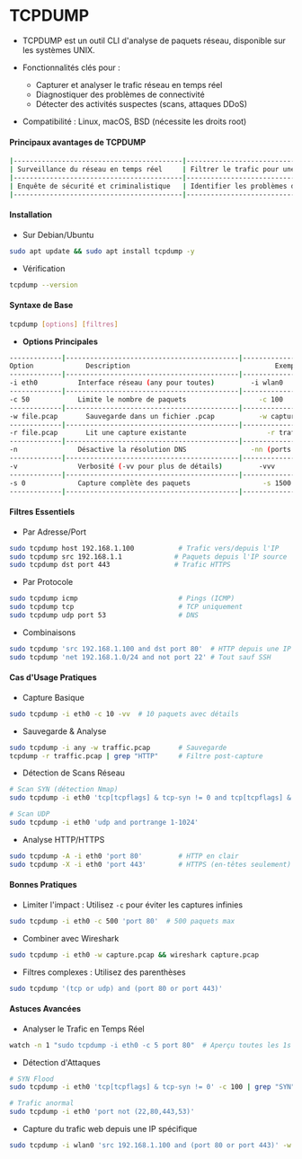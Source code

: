 # TCPDUMP

- TCPDUMP est un outil CLI d'analyse de paquets réseau, disponible sur les systèmes UNIX.

- Fonctionnalités clés pour :

  - Capturer et analyser le trafic réseau en temps réel
  - Diagnostiquer des problèmes de connectivité
  - Détecter des activités suspectes (scans, attaques DDoS)

- Compatibilité : Linux, macOS, BSD (nécessite les droits root)

#### Principaux avantages de TCPDUMP

```sh
|------------------------------------------|-----------------------------------------------|
| Surveillance du réseau en temps réel     | Filtrer le trafic pour une analyse spécifique |
|------------------------------------------|-----------------------------------------------|
| Enquête de sécurité et criminalistique   | Identifier les problèmes de trafic            |
|------------------------------------------|-----------------------------------------------|
```

#### Installation

- Sur Debian/Ubuntu

```sh
sudo apt update && sudo apt install tcpdump -y
```

- Vérification

```sh
tcpdump --version
```

#### Syntaxe de Base

```sh
tcpdump [options] [filtres]
```

- **Options Principales**

```sh
-------------|-------------------------------------------|-------------------------|
Option	           Description	                                  Exemple
-------------|-------------------------------------------|-------------------------|
-i eth0	         Interface réseau (any pour toutes)	        -i wlan0
-------------|-------------------------------------------|-------------------------|
-c 50            Limite le nombre de paquets	              -c 100
-------------|-------------------------------------------|-------------------------|
-w file.pcap	   Sauvegarde dans un fichier .pcap	          -w capture.pcap
-------------|-------------------------------------------|-------------------------|
-r file.pcap	   Lit une capture existante	                -r traffic.pcap
-------------|-------------------------------------------|-------------------------|
-n	             Désactive la résolution DNS	            -nn (ports aussi)
-------------|-------------------------------------------|-------------------------|
-v	             Verbosité (-vv pour plus de détails)	      -vvv
-------------|-------------------------------------------|-------------------------|
-s 0          	 Capture complète des paquets	               -s 1500
-------------|-------------------------------------------|-------------------------|
```

#### Filtres Essentiels

- Par Adresse/Port

```sh
sudo tcpdump host 192.168.1.100           # Trafic vers/depuis l'IP
sudo tcpdump src 192.168.1.1             # Paquets depuis l'IP source
sudo tcpdump dst port 443                # Trafic HTTPS
```

- Par Protocole

```sh
sudo tcpdump icmp                         # Pings (ICMP)
sudo tcpdump tcp                          # TCP uniquement
sudo tcpdump udp port 53                  # DNS
```

- Combinaisons

```sh
sudo tcpdump 'src 192.168.1.100 and dst port 80'  # HTTP depuis une IP
sudo tcpdump 'net 192.168.1.0/24 and not port 22' # Tout sauf SSH
```

#### Cas d'Usage Pratiques

- Capture Basique

```sh
sudo tcpdump -i eth0 -c 10 -vv  # 10 paquets avec détails
```

- Sauvegarde & Analyse

```sh
sudo tcpdump -i any -w traffic.pcap       # Sauvegarde
tcpdump -r traffic.pcap | grep "HTTP"     # Filtre post-capture
```

- Détection de Scans Réseau

```sh
# Scan SYN (détection Nmap)
sudo tcpdump -i eth0 'tcp[tcpflags] & tcp-syn != 0 and tcp[tcpflags] & tcp-ack == 0'

# Scan UDP
sudo tcpdump -i eth0 'udp and portrange 1-1024'
```

- Analyse HTTP/HTTPS

```sh
sudo tcpdump -A -i eth0 'port 80'         # HTTP en clair
sudo tcpdump -X -i eth0 'port 443'        # HTTPS (en-têtes seulement)
```

#### Bonnes Pratiques

- Limiter l'impact : Utilisez `-c` pour éviter les captures infinies

```sh
sudo tcpdump -i eth0 -c 500 'port 80'  # 500 paquets max
```

- Combiner avec Wireshark

```sh
sudo tcpdump -i eth0 -w capture.pcap && wireshark capture.pcap
```

- Filtres complexes : Utilisez des parenthèses

```sh
sudo tcpdump '(tcp or udp) and (port 80 or port 443)'
```

#### Astuces Avancées

- Analyser le Trafic en Temps Réel

```sh
watch -n 1 "sudo tcpdump -i eth0 -c 5 port 80"  # Aperçu toutes les 1s
```

- Détection d'Attaques

```sh
# SYN Flood
sudo tcpdump -i eth0 'tcp[tcpflags] & tcp-syn != 0' -c 100 | grep "SYN"

# Trafic anormal
sudo tcpdump -i eth0 'port not (22,80,443,53)'
```

- Capture du trafic web depuis une IP spécifique

```sh
sudo tcpdump -i wlan0 'src 192.168.1.100 and (port 80 or port 443)' -w web_traffic.pcap -vv
```
